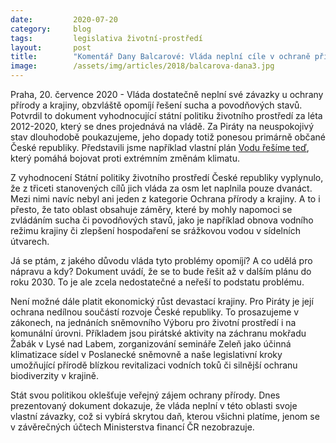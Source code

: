 ```yaml
---
date:         2020-07-20
category:     blog
tags:         legislativa životní-prostředí 
layout:       post
title:        "Komentář Dany Balcarové: Vláda neplní cíle v ochraně přírody a krajiny, které si sama stanovila. Zaspala i v řešení sucha či povodní, Piráti chtějí nápravu "
image:        /assets/img/articles/2018/balcarova-dana3.jpg
---   
```



Praha, 20. července 2020 - Vláda dostatečně neplní své závazky u ochrany přírody a krajiny, obzvláště opomíjí řešení sucha a povodňových stavů. Potvrdil to dokument vyhodnocující státní politiku životního prostředí za léta 2012-2020, který se dnes projednává na vládě. Za Piráty na neuspokojivý stav dlouhodobě poukazujeme, jeho dopady totiž ponesou primárně občané České republiky. Představili jsme například vlastní plán [Vodu řešíme teď](https://pirati.cz/assets/pdf/e-book-vodu-resime-ted.pdf), který pomáhá bojovat proti extrémním změnám klimatu. 

Z vyhodnocení Státní politiky životního prostředí České republiky vyplynulo, že z třiceti stanovených cílů jich vláda za osm let naplnila pouze dvanáct. Mezi nimi navíc nebyl ani jeden z kategorie Ochrana přírody a krajiny. A to i přesto, že tato oblast obsahuje záměry, které by mohly napomoci se zvládáním sucha či povodňových stavů, jako je například obnova vodního režimu krajiny či zlepšení hospodaření se srážkovou vodou v sídelních útvarech.  

Já se ptám, z jakého důvodu vláda tyto problémy opomíjí? A co udělá pro nápravu a kdy? Dokument uvádí, že se to bude řešit až v dalším plánu do roku 2030. To je ale zcela nedostatečné a neřeší to podstatu problému.

Není možné dále platit ekonomický růst devastací krajiny. Pro Piráty je její ochrana nedílnou součástí rozvoje České republiky. To prosazujeme v zákonech, na jednáních sněmovního Výboru pro životní prostředí i na komunální úrovni. Příkladem jsou pirátské aktivity na záchranu mokřadu Žabák v Lysé nad Labem, zorganizování semináře Zeleň jako účinná klimatizace sídel v Poslanecké sněmovně a naše legislativní kroky umožňující přírodě blízkou revitalizaci vodních toků či silnější ochranu biodiverzity v krajině. 

Stát svou politikou oklešťuje veřejný zájem ochrany přírody. Dnes prezentovaný dokument dokazuje, že vláda neplní v této oblasti svoje vlastní závazky, což si vybírá skrytou daň, kterou všichni platíme, jenom se v závěrečných účtech Ministerstva financí ČR nezobrazuje. 

